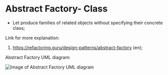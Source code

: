 # Abstract Factory- Class
 - Let produce families of related objects without specifying their concrete class;


Link for more explanation:
1. https://refactoring.guru/design-patterns/abstract-factory (en);


Abstract Factory UML diagram:

![Image of Abstract Factory UML diagram](https://github.com/RomeroGabriel/OOP-DesignPatterns/blob/master/Creational/AbstractFactory/AbstractFactory_pattern_uml_diagram.png)

